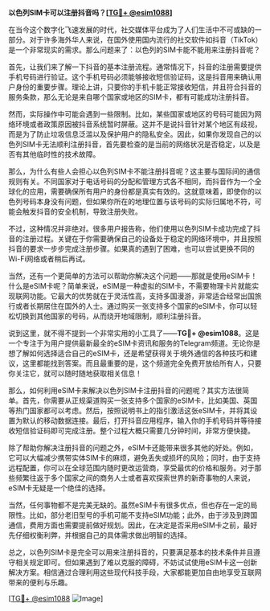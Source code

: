 **以色列SIM卡可以注册抖音吗？[[TG💪+ @esim1088](https://t.me/s/esim1088)]**

在当今这个数字化飞速发展的时代，社交媒体平台成为了人们生活中不可或缺的一部分。对于许多海外华人来说，在国外使用国内流行的社交软件如抖音（TikTok）是一个非常现实的需求。那么问题来了：以色列的SIM卡能不能用来注册抖音呢？

首先，让我们来了解一下抖音的基本注册流程。通常情况下，抖音的注册需要提供手机号码进行验证。这个手机号码必须能够接收短信验证码，这是抖音用来确认用户身份的重要步骤。理论上讲，只要你的手机卡能正常接收短信，并且符合抖音的服务条款，那么无论是来自哪个国家或地区的SIM卡，都有可能成功注册抖音。

然而，实际操作中可能会遇到一些限制。比如，某些国家或地区的号码可能因为网络环境或者政策原因被抖音系统暂时屏蔽。这并不是说抖音针对某个地区有歧视，而是为了防止垃圾信息泛滥以及保护用户的隐私安全。因此，如果你发现自己的以色列SIM卡无法顺利注册抖音，首先要检查的是当前的网络状况是否稳定，以及是否有其他临时性的技术故障。

那么，为什么有些人会担心以色列SIM卡不能注册抖音呢？这主要与国际间的通信规则有关。不同国家对于电话号码的分配和管理方式各不相同，而抖音作为一个全球化的应用，需要确保所有用户的身份都是真实有效的。这就意味着，即使你的以色列号码本身没有问题，但如果你所在的地理位置与该号码的实际归属地不符，可能会触发抖音的安全机制，导致注册失败。

不过，这种情况并非绝对。很多用户报告称，他们使用以色列SIM卡成功完成了抖音的注册过程。关键在于你需要确保自己的设备处于稳定的网络环境中，并且按照抖音的要求一步步完成注册步骤。如果真的遇到了困难，也可以尝试更换不同的Wi-Fi网络或者稍后再试。

当然，还有一个更简单的方法可以帮助你解决这个问题——那就是使用eSIM卡！什么是eSIM卡呢？简单来说，eSIM是一种虚拟的SIM卡，不需要物理卡片就能实现联网功能。它最大的优势就在于灵活性高，支持多国漫游，非常适合经常出国旅行或者长期居住在国外的人士。通过购买一张支持多个国家的eSIM卡，你可以轻松切换到其他国家的号码，从而绕开地域限制，顺利注册抖音。

说到这里，就不得不提到一个非常实用的小工具了——**TG💪+ @esim1088**。这是一个专注于为用户提供最新最全的eSIM卡资讯和服务的Telegram频道。无论你是想了解如何选择适合自己的eSIM卡，还是希望获得关于境外通信的各种技巧和建议，这里都能找到答案。而且最重要的是，这个频道完全免费开放给所有人，只要你关注它，就可以随时随地获取相关信息！

那么，如何利用eSIM卡来解决以色列SIM卡注册抖音的问题呢？其实方法很简单。首先，你需要从正规渠道购买一张支持多个国家的eSIM卡，比如美国、英国等热门国家都可以考虑。然后，按照说明书上的指引激活这张eSIM卡，并将其设置为默认的移动数据连接。最后，打开抖音应用程序，输入你的手机号码并等待接收短信验证码即可完成注册。整个过程大概只需要几分钟时间，非常方便快捷。

除了帮助你解决注册抖音的问题之外，eSIM卡还能带来很多其他的好处。例如，它可以大幅减少携带实体SIM卡的麻烦，避免丢失或损坏的风险；同时，由于支持远程配置，你可以在全球范围内随时更改运营商，享受最优的价格和服务。对于那些频繁往返于多个国家之间的商务人士或者喜欢探索世界的新奇事物的人来说，eSIM卡无疑是一个绝佳的选择。

当然，任何事物都不是完美无缺的。虽然eSIM卡有很多优点，但也存在一定的局限性。比如，部分老旧型号的手机可能不支持eSIM功能；此外，由于涉及到跨国通信，费用方面也需要提前做好规划。因此，在决定是否采用eSIM卡之前，最好先仔细权衡利弊，并根据自己的具体需求做出明智的选择。

总之，以色列SIM卡是完全可以用来注册抖音的，只要满足基本的技术条件并且遵守相关规定即可。但如果遇到了难以克服的障碍，不妨试试使用eSIM卡这一创新解决方案。相信通过合理利用这些现代科技手段，大家都能更加自由地享受互联网带来的便利与乐趣。

[[TG💪+ @esim1088](https://t.me/s/esim1088) ![Image](https://i.postimg.cc/4NQfJmqS/Snipaste-2025-05-13-00-14-12.png)]